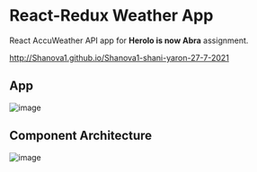 # React-Redux Weather App

React AccuWeather API app for <b>Herolo is now Abra</b> assignment.

http://Shanova1.github.io/Shanova1-shani-yaron-27-7-2021

## App

![image](https://user-images.githubusercontent.com/74313666/127766173-4ef591fa-8809-4351-ba5b-edb7030f678b.png)

## Component Architecture

![image](https://user-images.githubusercontent.com/74313666/127766206-134e1929-e12e-4f22-89f9-9dcb4286c36e.png)



